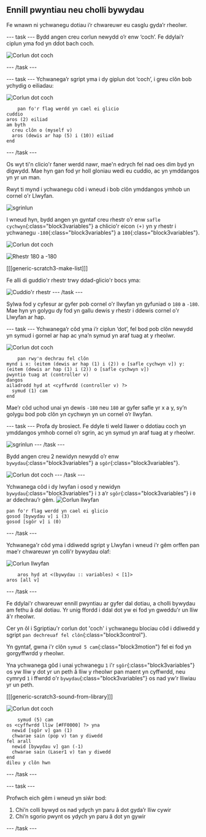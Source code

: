 ## Ennill pwyntiau neu cholli bywydau

Fe wnawn ni ychwanegu dotiau i’r chwareuwr eu casglu gyda’r rheolwr.

\--- task \--- Bydd angen creu corlun newydd o’r enw ‘coch’. Fe ddylai’r ciplun yma fod yn ddot bach coch.

![Corlun dot coch](images/dots-red.png)

\--- /task \---

\--- task \--- Ychwanega’r sgript yma i dy giplun dot ‘coch’, i greu clôn bob ychydig o eiliadau:

![Corlun dot coch](images/red-sprite.png)

```blocks3
    pan fo'r flag werdd yn cael ei glicio
cuddio
aros (2) eiliad
am byth 
  creu clôn o (myself v)
  aros (dewis ar hap (5) i (10)) eiliad
end
```

\--- /task \---

Os wyt ti'n clicio'r faner werdd nawr, mae'n edrych fel nad oes dim byd yn digwydd. Mae hyn gan fod yr holl gloniau wedi eu cuddio, ac yn ymddangos yn yr un man.

Rwyt ti mynd i ychwanegu côd i wneud i bob clôn ymddangos ymhob un cornel o'r Llwyfan.

![sgrinlun](images/dots-start.png)

I wneud hyn, bydd angen yn gyntaf creu rhestr o’r enw `safle cychwyn`{:class="block3variables"} a chlicio'r eicon `(+)` yn y rhestr i ychwanegu `-180`{:class="block3variables"} a `180`{:class="block3variables"}.

![Corlun dot coch](images/red-sprite.png)

![Rhestr 180 a -180](images/dots-list.png)

[[[generic-scratch3-make-list]]]

Fe alli di guddio'r rhestr trwy ddad-glicio'r bocs yma:

![Cuddio'r rhestr](images/hide-list.png) \--- /task \---

Sylwa fod y cyfesur ar gyfer pob cornel o'r llwyfan yn gyfuniad o `180` a `-180`. Mae hyn yn golygu dy fod yn gallu dewis y rhestr i ddewis cornel o'r Llwyfan ar hap.

\--- task \--- Ychwanega’r côd yma i’r ciplun ‘dot’, fel bod pob clôn newydd yn symud i gornel ar hap ac yna’n symud yn araf tuag at y rheolwr.

![Corlun dot coch](images/red-sprite.png)

```blocks3
    pan rwy'n dechrau fel clôn
mynd i x: (eitem (dewis ar hap (1) i (2)) o [safle cychwyn v]) y: (eitem (dewis ar hap (1) i (2)) o [safle cychwyn v])
pwyntio tuag at (controller v)
dangos
ailadrodd hyd at <cyffwrdd (controller v) ?> 
  symud (1) cam
end
```

Mae’r côd uchod unai yn dewis `-180` neu `180` ar gyfer safle yr x a y, sy’n golygu bod pob clôn yn cychwyn yn un cornel o’r llwyfan.

\--- task \--- Profa dy brosiect. Fe ddyle ti weld llawer o ddotiau coch yn ymddangos ymhob cornel o’r sgrin, ac yn symud yn araf tuag at y rheolwr.

![sgrinlun](images/dots-red-test.png) \--- /task \---

Bydd angen creu 2 newidyn newydd o’r enw `bywydau`{:class="block3variables"} a `sgôr`{:class="block3variables"}.

![Corlun dot coch](images/red-sprite.png) \--- /task \---

Ychwanega côd i dy lwyfan i osod y newidyn `bywydau`{:class="block3variables"} i `3` a’r `sgôr`{:class="block3variables"} i `0` ar ddechrau’r gêm. ![Corlun llwyfan](images/stage-sprite.png)

```blocks3
pan fo'r flag werdd yn cael ei glicio
gosod [bywydau v] i (3)
gosod [sgôr v] i (0)
```

\--- /task \---

Ychwanega'r côd yma i ddiwedd sgript y Llwyfan i wneud i'r gêm orffen pan mae'r chwareuwr yn colli'r bywydau olaf:

![Corlun llwyfan](images/stage-sprite.png)

```blocks3
    aros hyd at <(bywydau :: variables) < [1]>
aros [all v]
```

\--- /task \---

Fe ddylai'r chwareuwr ennill pwyntiau ar gyfer dal dotiau, a cholli bywydau am fethu â dal dotiau. Yr unig ffordd i ddal dot yw ei fod yn gweddu'r un lliw â'r rheolwr.

Cer yn ôl i Sgriptiau'r corlun dot 'coch' i ychwanegu blociau côd i ddiwedd y sgript `pan dechreuaf fel clôn`{:class="block3control"}.

Yn gyntaf, gwna i'r clôn `symud 5 cam`{:class="block3motion"} fel ei fod yn gorgyffwrdd y rheolwr.

Yna ychwanega gôd i unai ychwanegu `1` i'r `sgôr`{:class="block3variables"} os yw lliw y dot yr un peth â lliw y rheolwr pan maent yn cyffwrdd, neu cymryd `1` i ffwrdd o'r `bywydau`{:class="block3variables"} os nad yw'r lliwiau yr un peth.

[[[generic-scratch3-sound-from-library]]]

![Corlun dot coch](images/red-sprite.png)

```blocks3
    symud (5) cam
os <cyffwrdd lliw [#FF0000] ?> yna 
  newid [sgôr v] gan (1)
  chwarae sain (pop v) tan y diwedd
fel arall 
  newid [bywydau v] gan (-1)
  chwarae sain (Laser1 v) tan y diwedd
end
dileu y clôn hwn
```

\--- /task \---

\--- task \---

Profwch eich gêm i wneud yn siŵr bod:

1. Chi’n colli bywyd os nad ydych yn paru â dot gyda’r lliw cywir
2. Chi’n sgorio pwynt os ydych yn paru â dot yn gywir

\--- /task \---